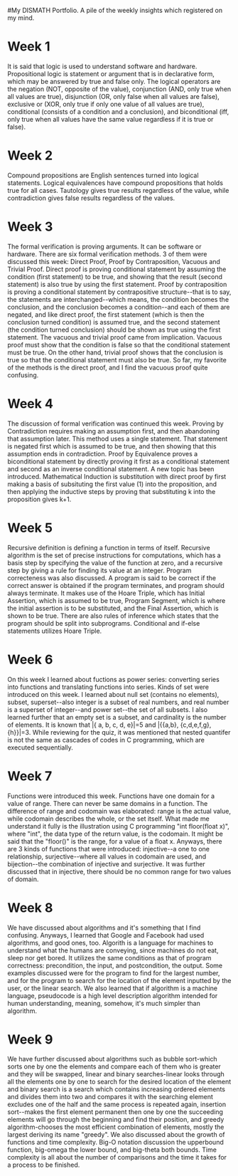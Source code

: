 #My DISMATH Portfolio.
A pile of the weekly insights which registered on my mind.

# Week 1
It is said that logic is used to understand software and hardware. Propositional logic is statement or argument that is in declarative form, which may be answered by true and false only. The logical operators are the negation (NOT, opposite of the value), conjunction (AND, only true when all values are true), disjunction (OR, only false when all values are false), exclusive or (XOR, only true if only one value of all values are true), conditional (consists of a condition and a conclusion), and biconditional (iff, only true when all values have the same value regardless if it is true or false).

# Week 2
Compound propositions are English sentences turned into logical statements. Logical equivalences have compound propositions that holds true for all cases. Tautology gives true results regardless of the value, while contradiction gives false results regardless of the values.

# Week 3
The formal verification is proving arguments. It can be software or hardware. There are six formal verification methods. 3 of them were discussed this week: Direct Proof, Proof by Contraposition, Vacuous and Trivial Proof.
Direct proof is proving conditional statement by assuming the condition (first statement) to be true, and showing that the result (second statement) is also true by using the first statement. Proof by contraposition is proving a conditional statement by contrapositive structure--that is to say, the statements are interchanged--which means, the condition becomes the conclusion, and the conclusion becomes a condition--and each of them are negated, and like direct proof, the first statement (which is then the conclusion turned condition) is assumed true, and the second statement (the condition turned conclusion) should be shown as true using the first statement. The vacuous and trivial proof came from implication. Vacuous proof must show that the condition is false so that the conditional statement must be true. On the other hand, trivial proof shows that the conclusion is true so that the conditional statement must also be true. So far, my favorite of the methods is the direct proof, and I find the vacuous proof quite confusing.

# Week 4
The discussion of formal verification was continued this week. Proving by Contradiction requires making an assumption first, and then abandoning that assumption later. This method uses a single statement. That statement is negated first which is assumed to be true, and then showing that this assumption ends in contradiction. Proof by Equivalence proves a biconditional statement by directly proving it first as a conditional statement and second as an inverse conditional statement.
A new topic has been introduced. Mathematical Induction is substitution with direct proof by first making a basis of subsituting the first value (1) into the proposition, and then applying the inductive steps by proving that substituting k into the proposition gives k+1.

# Week 5
Recursive definition is defining a function in terms of itself. Recursive algorithm is the set of precise instructions for computations, which has a basis step by specifying the value of the function at zero, and a recursive step by giving a rule for finding its value at an integer. Program correcteness was also discussed. A program is said to be correct if the correct answer is obtained if the program terminates, and program should always terminate. It makes use of the Hoare Triple, which has Initial Assertion, which is assumed to be true, Program Segment, which is where the initial assertion is to be substituted, and the Final Assertion, which is shown to be true. There are also rules of inference which states that the program should be split into subprograms. Conditional and if-else statements utilizes Hoare Triple.

# Week 6
On this week I learned about fuctions as power series: converting series into functions and translating functions into series. Kinds of set were introduced on this week. I learned about null set (contains no elements), subset, superset--also integer is a subset of real numbers, and real number is a superset of integer--and power set--the set of all subsets. I also learned further that an empty set is a subset, and cardinality is the number of elements. It is known that |{ a, b, c, d, e}|=5 and |{{a,b}, {c,d,e,f,g}, {h}}|=3. While reviewing for the quiz, it was mentioned that nested quantifer is not the same as cascades of codes in C programming, which are executed sequentially.

# Week 7
Functions were introduced this week. Functions have one domain for a value of range. There can never be same domains in a function. The difference of range and codomain was elaborated: range is the actual value, while codomain describes the whole, or the set itself. What made me understand it fully is the illustration using C programming "int floor(float x)", where "int", the data type of the return value, is the codomain. It might be said that the "floor()" is the range, for a value of a float x. Anyways, there are 3 kinds of functions that were introduced: injective--a one to one relationship, surjective--where all values in codomain are used, and bijection--the combination of injective and surjective. It was further discussed that in injective, there should be no common range for two values of domain.

# Week 8
We have discussed about algorithms and it's something that I find confusing. Anyways, I learned that Google and Facebook had used algorithms, and good ones, too. Algorith is a language for machines to understand what the humans are conveying, since machines do not eat, sleep nor get bored. It utilizes the same conditions as that of program correctness: precondition, the input, and postcondition, the output. Some examples discussed were for the program to find for the largest number, and for the program to search for the location of the element inputted by the user, or the linear search. We also learned that if algorithm is a machine language, pseudocode is a high level description algorithm intended for human understanding, meaning, somehow, it's much simpler than algorithm.

# Week 9
We have further discussed about algorithms such as bubble sort-which sorts one by one the elements and compare each of them who is greater and they will be swapped, linear and binary searches-linear looks through all the elements one by one to search for the desired location of the element and binary search is a search which contains increasing ordered elements and divides them into two and compares it with the searching element excludes one of the half and the same process is repeated again, insertion sort--makes the first element permanent then one by one the succeeding elements will go through the beginning and find their position, and greedy algorithm-chooses the most efficient combination of elements, mostly the largest deriving its name "greedy". We also discussed about the growth of functions and time complexity. Big-O notation discussion the upperbound function, big-omega the lower bound, and big-theta both bounds. Time complexity is all about the number of comparisons and the time it takes for a process to be finished.
